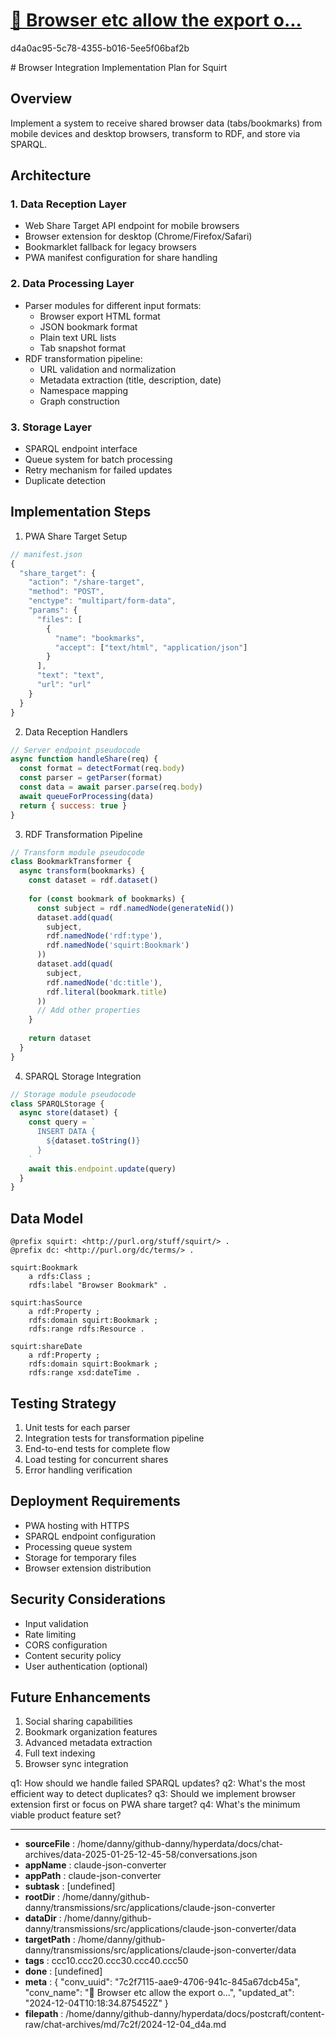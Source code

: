 # [💬 Browser etc allow the export o...](https://claude.ai/chat/7c2f7115-aae9-4706-941c-845a67dcb45a)

d4a0ac95-5c78-4355-b016-5ee5f06baf2b

 

<antArtifact identifier="browser-integration-plan" type="text/markdown" title="Browser Integration Implementation Plan">
# Browser Integration Implementation Plan for Squirt

## Overview
Implement a system to receive shared browser data (tabs/bookmarks) from mobile devices and desktop browsers, transform to RDF, and store via SPARQL.

## Architecture

### 1. Data Reception Layer
- Web Share Target API endpoint for mobile browsers
- Browser extension for desktop (Chrome/Firefox/Safari)
- Bookmarklet fallback for legacy browsers
- PWA manifest configuration for share handling

### 2. Data Processing Layer
- Parser modules for different input formats:
  - Browser export HTML format
  - JSON bookmark format 
  - Plain text URL lists
  - Tab snapshot format
- RDF transformation pipeline:
  - URL validation and normalization
  - Metadata extraction (title, description, date)
  - Namespace mapping
  - Graph construction

### 3. Storage Layer
- SPARQL endpoint interface
- Queue system for batch processing
- Retry mechanism for failed updates
- Duplicate detection

## Implementation Steps

1. PWA Share Target Setup
```javascript
// manifest.json
{
  "share_target": {
    "action": "/share-target",
    "method": "POST",
    "enctype": "multipart/form-data",
    "params": {
      "files": [
        {
          "name": "bookmarks",
          "accept": ["text/html", "application/json"]
        }
      ],
      "text": "text",
      "url": "url"
    }
  }
}
```

2. Data Reception Handlers
```javascript
// Server endpoint pseudocode
async function handleShare(req) {
  const format = detectFormat(req.body)
  const parser = getParser(format)
  const data = await parser.parse(req.body)
  await queueForProcessing(data)
  return { success: true }
}
```

3. RDF Transformation Pipeline
```javascript
// Transform module pseudocode
class BookmarkTransformer {
  async transform(bookmarks) {
    const dataset = rdf.dataset()
    
    for (const bookmark of bookmarks) {
      const subject = rdf.namedNode(generateNid())
      dataset.add(quad(
        subject,
        rdf.namedNode('rdf:type'),
        rdf.namedNode('squirt:Bookmark')
      ))
      dataset.add(quad(
        subject,
        rdf.namedNode('dc:title'),
        rdf.literal(bookmark.title)
      ))
      // Add other properties
    }
    
    return dataset
  }
}
```

4. SPARQL Storage Integration
```javascript
// Storage module pseudocode
class SPARQLStorage {
  async store(dataset) {
    const query = `
      INSERT DATA {
        ${dataset.toString()}
      }
    `
    await this.endpoint.update(query)
  }
}
```

## Data Model
```turtle
@prefix squirt: <http://purl.org/stuff/squirt/> .
@prefix dc: <http://purl.org/dc/terms/> .

squirt:Bookmark
    a rdfs:Class ;
    rdfs:label "Browser Bookmark" .

squirt:hasSource
    a rdf:Property ;
    rdfs:domain squirt:Bookmark ;
    rdfs:range rdfs:Resource .

squirt:shareDate
    a rdf:Property ;
    rdfs:domain squirt:Bookmark ;
    rdfs:range xsd:dateTime .
```

## Testing Strategy
1. Unit tests for each parser
2. Integration tests for transformation pipeline
3. End-to-end tests for complete flow
4. Load testing for concurrent shares
5. Error handling verification

## Deployment Requirements
- PWA hosting with HTTPS
- SPARQL endpoint configuration
- Processing queue system
- Storage for temporary files
- Browser extension distribution

## Security Considerations
- Input validation
- Rate limiting
- CORS configuration
- Content security policy
- User authentication (optional)

## Future Enhancements
1. Social sharing capabilities
2. Bookmark organization features
3. Advanced metadata extraction
4. Full text indexing
5. Browser sync integration

</antArtifact>

q1: How should we handle failed SPARQL updates?
q2: What's the most efficient way to detect duplicates?
q3: Should we implement browser extension first or focus on PWA share target?
q4: What's the minimum viable product feature set?

---

* **sourceFile** : /home/danny/github-danny/hyperdata/docs/chat-archives/data-2025-01-25-12-45-58/conversations.json
* **appName** : claude-json-converter
* **appPath** : claude-json-converter
* **subtask** : [undefined]
* **rootDir** : /home/danny/github-danny/transmissions/src/applications/claude-json-converter
* **dataDir** : /home/danny/github-danny/transmissions/src/applications/claude-json-converter/data
* **targetPath** : /home/danny/github-danny/transmissions/src/applications/claude-json-converter/data
* **tags** : ccc10.ccc20.ccc30.ccc40.ccc50
* **done** : [undefined]
* **meta** : {
  "conv_uuid": "7c2f7115-aae9-4706-941c-845a67dcb45a",
  "conv_name": "💬 Browser etc allow the export o...",
  "updated_at": "2024-12-04T10:18:34.875452Z"
}
* **filepath** : /home/danny/github-danny/hyperdata/docs/postcraft/content-raw/chat-archives/md/7c2f/2024-12-04_d4a.md